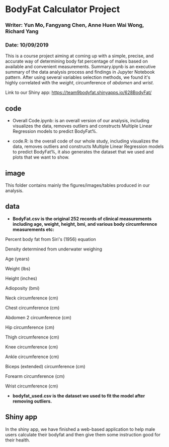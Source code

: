 # BodyFat Calculator Project

### Writer: Yun Mo, Fangyang Chen, Anne Huen Wai Wong, Richard Yang

### Date: 10/09/2019

This is a course project aiming at coming up with a simple, precise, and accurate way of determining body fat percentage of males based on available and convenient measurements. Summary.ipynb is an executive summary of the data analysis process and findings in Jupyter Notebook pattern. After using several variables selection methods, we found it's highly correlated with the *weight*, circumference of *abdomen* and *wrist*.

Link to our Shiny app: https://team9bodyfat.shinyapps.io/628BodyFat/

## code
 
- Overall Code.ipynb: is an overall version of our analysis, including visualizes the data, removes outliers and constructs Multiple Linear Regression models to predict BodyFat%.

- code.R: is the overall code of our whole study, including visualizes the data, removes outliers and constructs Multiple Linear Regression models to predict BodyFat%, it also generates the dataset that we used and plots that we want to show. 


## image

This folder contains mainly the figures/images/tables produced in our analysis.

## data

- **BodyFat.csv is the original 252 records of clinical measurements including age, weight, height, bmi, and various body circumference measurements etc:**

Percent body fat from Siri's (1956) equation

Density determined from underwater weighing

Age (years)

Weight (lbs)

Height (inches)

Adioposity (bmi)

Neck circumference (cm)

Chest circumference (cm)

Abdomen 2 circumference (cm)

Hip circumference (cm)

Thigh circumference (cm)

Knee circumference (cm)

Ankle circumference (cm)

Biceps (extended) circumference (cm)

Forearm circumference (cm)

Wrist circumference (cm)

- **bodyfat_used.csv is the dataset we used to fit the model after removing outliers.**

## Shiny app

In the shiny app, we have finished a web-based application to help male users calculate their bodyfat and then give them some instruction good for their health.

